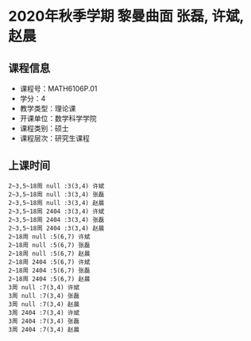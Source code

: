 # 2020年秋季学期 黎曼曲面 张磊, 许斌, 赵晨






## 课程信息

- 课程号：MATH6106P.01
- 学分：4
- 教学类型：理论课
- 开课单位：数学科学学院
- 课程类别：硕士
- 课程层次：研究生课程

## 上课时间

```
2~3,5~18周 null :3(3,4) 许斌
2~3,5~18周 null :3(3,4) 张磊
2~3,5~18周 null :3(3,4) 赵晨
2~3,5~18周 2404 :3(3,4) 许斌
2~3,5~18周 2404 :3(3,4) 张磊
2~3,5~18周 2404 :3(3,4) 赵晨
2~18周 null :5(6,7) 许斌
2~18周 null :5(6,7) 张磊
2~18周 null :5(6,7) 赵晨
2~18周 2404 :5(6,7) 许斌
2~18周 2404 :5(6,7) 张磊
2~18周 2404 :5(6,7) 赵晨
3周 null :7(3,4) 许斌
3周 null :7(3,4) 张磊
3周 null :7(3,4) 赵晨
3周 2404 :7(3,4) 许斌
3周 2404 :7(3,4) 张磊
3周 2404 :7(3,4) 赵晨
```

